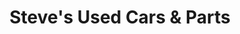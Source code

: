 ---
title: "Steve's Used Cars & Parts"
url: /sanford/steves-used-cars-und-parts/
shop: Autoteile
---